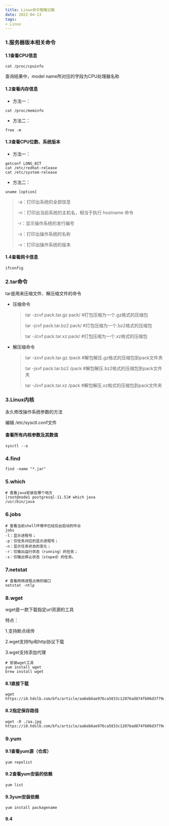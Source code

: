 ```yaml
---
title: Linux命令粗略记载
date: 2022-04-13
tags: 
- Linux
---
```


### 1.服务器版本相关命令

#### 1.1查看CPU信息

```shell
cat /proc/cpuinfo
```

查询结果中，model name所对应的字段为CPU处理器名称

#### 1.2查看内存信息

* 方法一：

```shell
cat /proc/meminfo
```

* 方法二：

```shell
free -m
```

#### 1.3查看CPU位数、系统版本

* 方法一：

```shell
getconf LONG_BIT
cat /etc/redhat-release
cat /etc/system-release
```

* 方法二：

```shell
uname [option]
```

> -a：打印出系统的全部信息
>
> -n：打印出当前系统的主机名，相当于执行 hostname 命令
>
> -r：显示操作系统的发行编号
>
> -s：打印出操作系统的名称
>
> -v：打印出操作系统的版本

#### 1.4查看网卡信息

```shell
ifconfig
```

### 2.tar命令

tar是用来压缩文件、解压缩文件的命令

* 压缩命令

  > tar -zcvf pack.tar.gz pack/ #打包压缩为一个.gz格式的压缩包
  >
  > tar -jcvf pack.tar.bz2 pack/ #打包压缩为一个.bz2格式的压缩包
  >
  > tar -Jcvf pack.tar.xz pack/ #打包压缩为一个.xz格式的压缩包

* 解压缩命令

  > tar -zxvf pack.tar.gz /pack #解包解压.gz格式的压缩包到pack文件夹
  >
  > tar -jxvf pack.tar.bz2 /pack #解包解压.bz2格式的压缩包到pack文件夹
  >
  > tar -Jxvf pack.tar.xz /pack #解包解压.xz格式的压缩包到pack文件夹

### 3.Linux内核

永久修改操作系统参数的方法

编辑 /etc/sysctl.conf文件

#### 查看所有内核参数及其数值

```shell
sysctl --a
```

### 4.find

```shell
find -name "*.jar"
```

### 5.which

```shell
# 查看java安装在哪个地方
[root@node1 postgresql-11.5]# which java
/usr/bin/java
```

### 6.jobs

```shell
# 查看当前shell环境中已经后台启动的作业
jobs
-l：显示进程号；
-p：仅任务对应的显示进程号；
-n：显示任务状态的变化；
-r：仅输出运行状态（running）的任务；
-s：仅输出停止状态（stoped）的任务。
```

### 7.netstat

```shell
# 查看网络进程占用的端口
netstat -ntlp
```

### 8.wget

wget是一款下载指定url资源的工具

特点：

1.支持断点续传

2.wget支持ftp和http协议下载

3.wget支持添加代理

```shell
# 安装wget工具
yum install wget
brew install wget
```

#### 8.1直接下载

```shell
wget https://i0.hdslb.com/bfs/article/aa6eb6ae976ca5833c12076ad874f606d3f79eca.jpg@942w_287h_progressive.webp
```

#### 8.2指定保存路径

```shell
wget -O ./aa.jpg https://i0.hdslb.com/bfs/article/aa6eb6ae976ca5833c12076ad874f606d3f79eca.jpg@942w_287h_progressive.webp
```

### 9.yum

#### 9.1查看yum源（仓库）

```shell
yum repolist
```

#### 9.2查看yum安装的依赖

```shell
yum list
```

#### 9.3yum安装依赖

```shell
yum install packagename
```

#### 9.4
